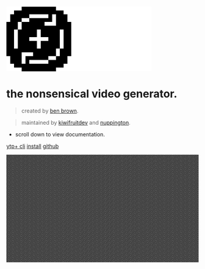 <!-- _coverpage.md -->

![logo](assets/ytpplus.png)

# the nonsensical video generator.

> created by [ben brown](https://github.com/philosophofee/).

> maintained by [kiwifruitdev](https://twitter.com/kiwifruitdev) and [nuppington](https://twitter.com/nuppingtondev).

- scroll down to view documentation.

[ytp+ cli](https://github.com/YTP-Plus/YTPPlusCLI)
[install](/articles/installing)
[github](https://github.com/YTP-Plus/)

![](assets/tiledbg.gif)
